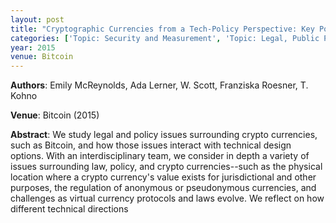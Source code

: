 ```yaml
---
layout: post
title: "Cryptographic Currencies from a Tech-Policy Perspective: Key Policy Issues and Technical Directions"
categories: ['Topic: Security and Measurement', 'Topic: Legal, Public Policy and Governance', '2015', 'Venue: Bitcoin']
year: 2015
venue: Bitcoin
---
```

**Authors**: Emily McReynolds, Ada Lerner, W. Scott, Franziska Roesner, T. Kohno

**Venue**: Bitcoin (2015)

**Abstract**: We study legal and policy issues surrounding crypto currencies, such as Bitcoin, and how those issues interact with technical design options. With an interdisciplinary team, we consider in depth a variety of issues surrounding law, policy, and crypto currencies--such as the physical location where a crypto currency's value exists for jurisdictional and other purposes, the regulation of anonymous or pseudonymous currencies, and challenges as virtual currency protocols and laws evolve. We reflect on how different technical directions
